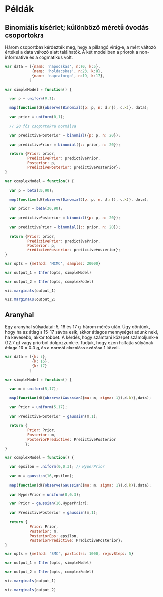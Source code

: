 # Példák 

## Binomiális kísérlet; különböző méretű óvodás csoportokra

Három csoportban kérdezték meg, hogy a pillangó virág-e, a mért változó értékei a data változó alatt találhatók. A két modellben a priorok a non-informative és a dogmatikus volt. 

````javascript
var data = [{name: 'napocskas', n:20, k:5},
            {name: 'holdacskas', n:23, k:8},
            {name: 'napraforgo', n:19, k:17},
           ]

var simpleModel = function() {
  
  var p = uniform(0,1);
  
  map(function(d){observe(Binomial({p: p, n: d.n}), d.k)}, data);
  
  var prior = uniform(0,1);
  
  // 20 fős csoportokra normálva
  
  var predictivePosterior = binomial({p: p, n: 20});
  
  var predictivePrior = binomial({p: prior, n: 20});
  
  return {Prior: prior, 
          PredictivePrior: predictivePrior, 
          Posterior: p, 
          PredictivePosterior: predictivePosterior};
}

var complexModel = function() {
  
  var p = beta(30,90);
  
  map(function(d){observe(Binomial({p: p, n: d.n}), d.k)}, data);
  
  var prior = beta(30,90);
  
  var predictivePosterior = binomial({p: p, n: 20});
  
  var predictivePrior = binomial({p: prior, n: 20});
  
  return {Prior: prior, 
          PredictivePrior: predictivePrior, 
          Posterior: p, 
          PredictivePosterior: predictivePosterior};
}

var opts = {method: 'MCMC', samples: 20000}

var output_1 = Infer(opts, simpleModel)

var output_2 = Infer(opts, complexModel)

viz.marginals(output_1)

viz.marginals(output_2)
````
## Aranyhal

Egy aranyhal súlyadatai: 5, 16 és 17 g, három mérés után. Úgy döntünk, hogy ha az átlag a 15-17 sávba esik, akkor átlagos mennységet adunk neki, ha kevesebb, akkor többet. A kérdés, hogy számtani közepet számoljunk-e (12.7 g) vagy priorból dolgozzunk-e. Tudjuk, hogy ezen halfajta súlyának átlaga 16 ± 0.3 g, és a normál elszolása szórása 1 közeli. 

````javascript
var data = [{k: 5},
            {k: 16},
            {k: 17}
           ]

var simpleModel = function() {
  
  var m = uniform(5,17);
   
  map(function(d){observe(Gaussian({mu: m, sigma: 1}),d.k)},data);
  
  var Prior = uniform(5,17);
  
  var PredictivePosterior = gaussian(m,1);
  
  return {
          Prior: Prior, 
          Posterior: m,
          PosteriorPredictive: PredictivePosterior
         };
}

var complexModel = function() {
  
  var epsilon = uniform(0,0.3); // HyperPrior
  
  var m = gaussian(16,epsilon);
  
  map(function(d){observe(Gaussian({mu: m, sigma: 1}),d.k)},data);
  
  var HyperPrior = uniform(0,0.3);
  
  var Prior = gaussian(16,HyperPrior);
  
  var PredictivePosterior = gaussian(m,1);
  
  return {
           Prior: Prior, 
           Posterior: m,
           PosteriorEps: epsilon,
           PosteriorPredictive: PredictivePosterior};
}

var opts = {method: 'SMC', particles: 1000, rejuvSteps: 5}

var output_1 = Infer(opts, simpleModel)

var output_2 = Infer(opts, complexModel)

viz.marginals(output_1)

viz.marginals(output_2)
````
